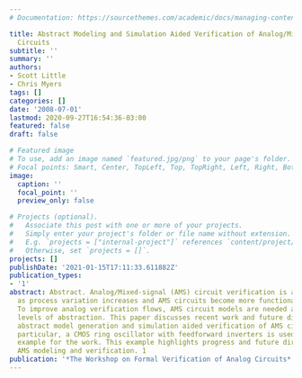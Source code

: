 ```yaml
---
# Documentation: https://sourcethemes.com/academic/docs/managing-content/

title: Abstract Modeling and Simulation Aided Verification of Analog/Mixed-Signal
  Circuits
subtitle: ''
summary: ''
authors:
- Scott Little
- Chris Myers
tags: []
categories: []
date: '2008-07-01'
lastmod: 2020-09-27T16:54:36-03:00
featured: false
draft: false

# Featured image
# To use, add an image named `featured.jpg/png` to your page's folder.
# Focal points: Smart, Center, TopLeft, Top, TopRight, Left, Right, BottomLeft, Bottom, BottomRight.
image:
  caption: ''
  focal_point: ''
  preview_only: false

# Projects (optional).
#   Associate this post with one or more of your projects.
#   Simply enter your project's folder or file name without extension.
#   E.g. `projects = ["internal-project"]` references `content/project/deep-learning/index.md`.
#   Otherwise, set `projects = []`.
projects: []
publishDate: '2021-01-15T17:11:33.611882Z'
publication_types:
- '1'
abstract: Abstract. Analog/Mixed-signal (AMS) circuit verification is a growing problem
  as process variation increases and AMS circuits become more functionally complex.
  To improve analog verification flows, AMS circuit models are needed at different
  levels of abstraction. This paper discusses recent work and future directions for
  abstract model generation and simulation aided verification of AMS circuits. In
  particular, a CMOS ring oscillator with feedforward inverters is used as a motivating
  example for the work. This example highlights progress and future directions in
  AMS modeling and verification. 1
publication: '*The Workshop on Formal Verification of Analog Circuits*'
---
```

